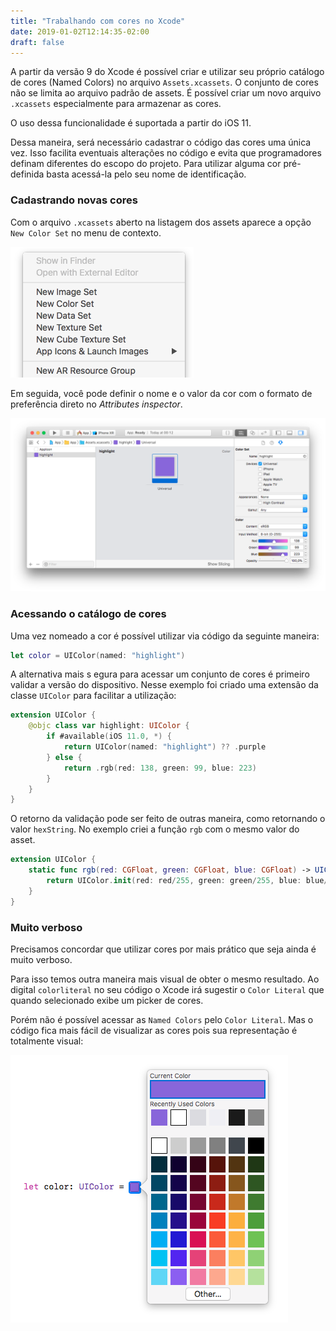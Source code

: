```yaml
---
title: "Trabalhando com cores no Xcode"
date: 2019-01-02T12:14:35-02:00
draft: false
---
```


A partir da versão 9 do Xcode é possível criar e utilizar seu próprio catálogo de cores (Named Colors) no arquivo `Assets.xcassets`.  O conjunto de cores não se limita ao arquivo padrão de assets. É possível criar um novo arquivo `.xcassets` especialmente para armazenar as cores.

O uso dessa funcionalidade é suportada a partir do iOS 11.

Dessa maneira, será necessário cadastrar o código das cores uma única vez. Isso facilita eventuais alterações no código e evita que programadores definam diferentes do escopo do projeto. Para utilizar alguma cor pré-definida basta acessá-la pelo seu nome de identificação.

### Cadastrando novas cores

Com o arquivo `.xcassets` aberto na listagem dos assets aparece a opção `New Color Set` no menu de contexto.

![Adicionar cor](adicionar-cor.png)

Em seguida, você pode definir o nome e o valor da cor com o formato de preferência direto no *Attributes inspector*.

![Nova cor](nova-cor.png)

### Acessando o catálogo de cores

Uma vez nomeado a cor é possível utilizar via código da seguinte maneira:

```swift
let color = UIColor(named: "highlight")
```

A alternativa mais s
egura para acessar um conjunto de cores é primeiro validar a versão do dispositivo. Nesse exemplo foi criado uma extensão da classe `UIColor` para facilitar a utilização:

```swift
extension UIColor {
    @objc class var highlight: UIColor {
        if #available(iOS 11.0, *) {
            return UIColor(named: "highlight") ?? .purple
        } else {
            return .rgb(red: 138, green: 99, blue: 223)
        }
    }
}
```

O retorno da validação pode ser feito de outras maneira, como retornando o valor `hexString`. No exemplo criei a função `rgb` com o mesmo valor do asset.

```swift
extension UIColor {
    static func rgb(red: CGFloat, green: CGFloat, blue: CGFloat) -> UIColor {
        return UIColor.init(red: red/255, green: green/255, blue: blue/255, alpha: 1)
    }
}
```

### Muito verboso

Precisamos concordar que utilizar cores por mais prático que seja ainda é muito verboso.

Para isso temos outra maneira mais visual de obter o mesmo resultado. Ao digital `colorliteral` no seu código o Xcode irá sugestir o `Color Literal` que quando selecionado exibe um picker de cores.

Porém não é possível acessar as `Named Colors` pelo `Color Literal`. Mas o código fica mais fácil de visualizar as cores pois sua representação é totalmente visual:

![Color Literal](color-literal.png)